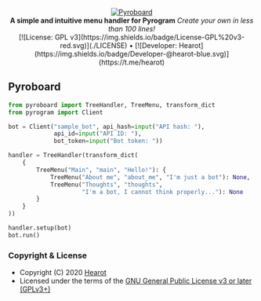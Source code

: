 <p align="center">
    <a href="https://github.com/hearot/pyroboard">
        <img src="https://i.imgur.com/FSBfgYS.gif" alt="Pyroboard">
    </a>
    <br>
    <b>A simple and intuitive menu handler for Pyrogram</b>
    <i>Create your own in less than 100 lines!</i>
    <br>
    [![License: GPL v3](https://img.shields.io/badge/License-GPL%20v3-red.svg)](./LICENSE) 
    •
    [![Developer: Hearot](https://img.shields.io/badge/Developer-@hearot-blue.svg)](https://t.me/hearot) 
</p>

## Pyroboard

```python
from pyroboard import TreeHandler, TreeMenu, transform_dict
from pyrogram import Client

bot = Client("sample_bot", api_hash=input("API hash: "),
             api_id=input("API ID: "),
             bot_token=input("Bot token: "))

handler = TreeHandler(transform_dict(
    {
        TreeMenu("Main", "main", "Hello!"): {
            TreeMenu("About me", "about_me", "I'm just a bot"): None,
            TreeMenu("Thoughts", "thoughts",
                     "I'm a bot, I cannot think properly..."): None
        }
    }
))

handler.setup(bot)
bot.run()
```

### Copyright & License

- Copyright (C) 2020 [Hearot](https://github.com/hearot)
- Licensed under the terms of the [GNU General Public License v3 or later (GPLv3+)](LICENSE)
